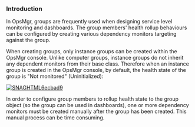 ### Introduction

In OpsMgr, groups are frequently used when designing service level monitoring and dashboards. The group members' health rollup behaviours can be configured by creating various dependency monitors targeting against the group.

When creating groups, only instance groups can be created within the OpsMgr console. Unlike computer groups, instance groups do not inherit any dependent monitors from their base class. Therefore when an instance group is created in the OpsMgr console, by default, the health state of the group is "Not monitored" (Uninitialized):

[![SNAGHTML6ecbad9](http://blog.tyang.org/wp-content/uploads/2015/07/SNAGHTML6ecbad9_thumb.png "SNAGHTML6ecbad9")](http://blog.tyang.org/wp-content/uploads/2015/07/SNAGHTML6ecbad9.png)

In order to configure group members to rollup health state to the group object (so the group can be used in dashboards), one or more dependency monitors must be created manually after the group has been created. This manual process can be time consuming.